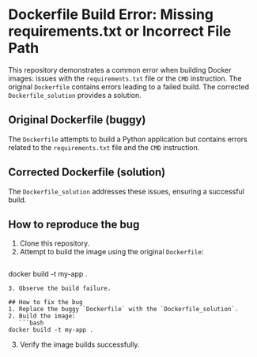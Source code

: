 # Dockerfile Build Error: Missing requirements.txt or Incorrect File Path

This repository demonstrates a common error when building Docker images: issues with the `requirements.txt` file or the `CMD` instruction. The original `Dockerfile` contains errors leading to a failed build.  The corrected `Dockerfile_solution` provides a solution.

## Original Dockerfile (buggy)
The `Dockerfile` attempts to build a Python application but contains errors related to the `requirements.txt` file and the `CMD` instruction.

## Corrected Dockerfile (solution)
The `Dockerfile_solution` addresses these issues, ensuring a successful build.

## How to reproduce the bug
1. Clone this repository.
2. Attempt to build the image using the original `Dockerfile`:
   ```bash
docker build -t my-app .
```
3. Observe the build failure.

## How to fix the bug
1. Replace the buggy `Dockerfile` with the `Dockerfile_solution`.
2. Build the image:
   ```bash
docker build -t my-app .
```
3. Verify the image builds successfully.
